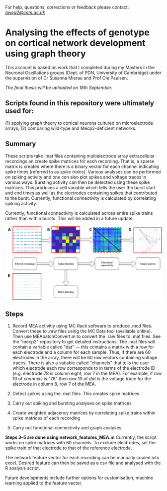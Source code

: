 For help, questions, corrections or feedback please contact: *awed2@cam.ac.uk*

# Analysing the effects of genotype on cortical network development using graph theory
This account is based on work that I completed during my Masters in the Neuronal Oscillations groups (Dept. of PDN, University of Cambridge) under the supervision of Dr Susanna Mierau and Prof Ole Paulsen.



*The final thesis will be uploaded on 18th September.*



## Scripts found in this repository were ultimately used for: 
(1) applying graph theory to cortical neurons cultured on microelectrode arrays; (2) comparing wild-type and Mecp2-deficient networks.


## Summary
These scripts take .mat files containing multielectrode array extracellular recordings an create spike matrices for each recording. That is, a sparse matrix is created where there is a binary vector for each channel indicating spike times (referred to as *spike trains*). Various analyses can be performed on spiking activity and one can also plot spikes and voltage traces in various ways. Bursting activity can then be detected using these spike matrices. This produces a cell variable which tells the user the burst start and end times as well as the electrodes containing spikes that contributed to the burst. Currently, functional connectivity is calculated by correlating spiking activity.

Currently, functional connectivity is calculated across entire spike trains rather than within bursts. This will be added in a future update.

![image showing flow of analyses](images/analysis_flow_summary.png)

## Steps

1. Record MEA activitiy using MC Rack software to produce .mcd files. Convert these to .raw files using the MC Data tool (available online). Then use MEAbatchConvert.m to convert the .raw files to .mat files. See the "mecp2" repository to get detailed instructions. The .mat files will contain a variable called "dat" — this contains a matrix with a row for each electrode and a column for each sample. Thus, if there are 60 electrodes in the array, there will be 60 row vectors containing voltage traces. There is also a vatiable called "channels" that tells the user which electrode each row corresponds to in terms of the electrode ID (e.g. electrode 78 is column eight, row 7 in the MEA). For example, if row 10 of *channels* is "78" then row 10 of *dat* is the voltage trace for the electrode in column 8, row 7 of the MEA.


2. Detect spikes using the .mat files. This creates spike matrices

3. Carry out spiking and bursting analyses on spike matrices

4. Create weighted adjacency matrices by correlating spike trains within spike matrices of each recording

5. Carry out functional connectivity and graph analyses.

**Steps 3–5 are done using network_features_MEA.m**
Currently, the script works on spike matrices with 60 channels. To exclude electrodes, set the spike train of that electrode to that of the reference electrode.

The network feature vector for each recording can be manually copied into excel. Desired feature can then be saved as a csv file and analysed with the R analysis script.

Future developments include further options for customisation; machine learning applied to the feature vector.
